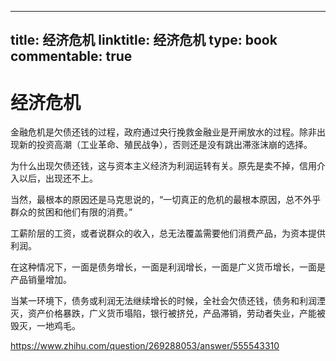
---
title: 经济危机
linktitle: 经济危机
type: book
commentable: true
---

# 经济危机

金融危机是欠债还钱的过程，政府通过央行挽救金融业是开闸放水的过程。除非出现新的投资高潮（工业革命、殖民战争），否则还是没有跳出滞涨沫崩的选择。

为什么出现欠债还钱，这与资本主义经济为利润运转有关。原先是卖不掉，信用介入以后，出现还不上。

当然，最根本的原因还是马克思说的，“一切真正的危机的最根本原因，总不外乎群众的贫困和他们有限的消费。”

工薪阶层的工资，或者说群众的收入，总无法覆盖需要他们消费产品，为资本提供利润。

在这种情况下，一面是债务增长，一面是利润增长，一面是广义货币增长，一面是产品销量增加。

当某一环境下，债务或利润无法继续增长的时候，全社会欠债还钱，债务和利润湮灭，资产价格暴跌，广义货币塌陷，银行被挤兑，产品滞销，劳动者失业，产能被毁灭，一地鸡毛。

https://www.zhihu.com/question/269288053/answer/555543310

    